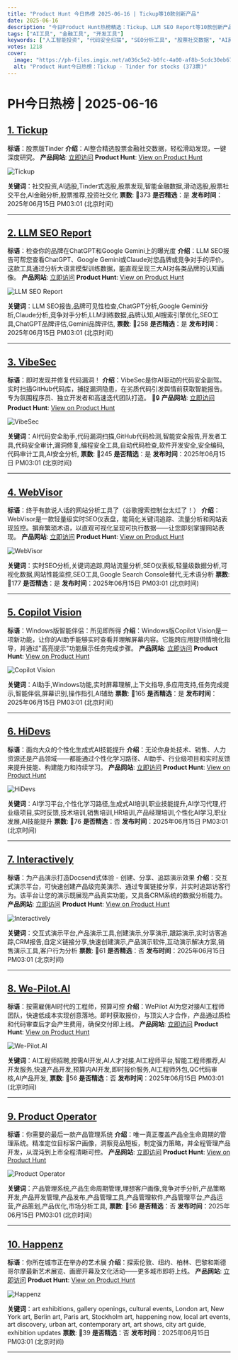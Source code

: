 ```yaml
---
title: "Product Hunt 今日热榜 2025-06-16 | Tickup等10款创新产品"
date: 2025-06-16
description: "今日Product Hunt热榜精选：Tickup、LLM SEO Report等10款创新产品，总票数1218票"
tags: ["AI工具", "金融工具", "开发工具"]
keywords: ["人工智能投资", "代码安全扫描", "SEO分析工具", "股票社交数据", "AI屏幕助手"]
votes: 1218
cover:
  image: "https://ph-files.imgix.net/a036c5e2-b0fc-4a00-af8b-5cdc30eb67a0.png?auto=format&w=1200&h=630&fit=crop&q=80"
  alt: "Product Hunt今日热榜：Tickup - Tinder for stocks (373票)"
---
```


# PH今日热榜 | 2025-06-16

## [1. Tickup](https://www.producthunt.com/posts/tickup?utm_campaign=producthunt-api&utm_medium=api-v2&utm_source=Application%3A+prohunt+%28ID%3A+197029%29)
**标语**：股票版Tinder
**介绍**：AI整合精选股票金融社交数据，轻松滑动发现，一键深度研究。
**产品网站**: [立即访问](https://www.producthunt.com/r/MDWAVWKSCHZUHV?utm_campaign=producthunt-api&utm_medium=api-v2&utm_source=Application%3A+prohunt+%28ID%3A+197029%29)
**Product Hunt**: [View on Product Hunt](https://www.producthunt.com/posts/tickup?utm_campaign=producthunt-api&utm_medium=api-v2&utm_source=Application%3A+prohunt+%28ID%3A+197029%29)

![Tickup](https://ph-files.imgix.net/a036c5e2-b0fc-4a00-af8b-5cdc30eb67a0.png?auto=format)

**关键词**：社交投资,AI选股,Tinder式选股,股票发现,智能金融数据,滑动选股,股票社交平台,AI金融分析,股票推荐,投资社交化
**票数**: 🔺373
**是否精选**：是
**发布时间**：2025年06月15日 PM03:01 (北京时间)

---

## [2. LLM SEO Report](https://www.producthunt.com/posts/llm-seo-report?utm_campaign=producthunt-api&utm_medium=api-v2&utm_source=Application%3A+prohunt+%28ID%3A+197029%29)
**标语**：检查你的品牌在ChatGPT和Google Gemini上的曝光度
**介绍**：LLM SEO报告可帮您查看ChatGPT、Google Gemini或Claude对您品牌或竞争对手的评价。这款工具通过分析大语言模型训练数据，能直观呈现三大AI对各类品牌的认知画像。
**产品网站**: [立即访问](https://www.producthunt.com/r/5F4ULIJTLXHWNV?utm_campaign=producthunt-api&utm_medium=api-v2&utm_source=Application%3A+prohunt+%28ID%3A+197029%29)
**Product Hunt**: [View on Product Hunt](https://www.producthunt.com/posts/llm-seo-report?utm_campaign=producthunt-api&utm_medium=api-v2&utm_source=Application%3A+prohunt+%28ID%3A+197029%29)

![LLM SEO Report](https://ph-files.imgix.net/ac2aeb46-ef10-4451-9341-2ac4896d7205.png?auto=format)

**关键词**：LLM SEO报告,品牌可见性检查,ChatGPT分析,Google Gemini分析,Claude分析,竞争对手分析,LLM训练数据,品牌认知,AI搜索引擎优化,SEO工具,ChatGPT品牌评估,Gemini品牌评估,
**票数**: 🔺258
**是否精选**：是
**发布时间**：2025年06月15日 PM03:01 (北京时间)

---

## [3. VibeSec](https://www.producthunt.com/posts/vibesec?utm_campaign=producthunt-api&utm_medium=api-v2&utm_source=Application%3A+prohunt+%28ID%3A+197029%29)
**标语**：即时发现并修复代码漏洞！
**介绍**：VibeSec是你AI驱动的代码安全副驾。实时扫描GitHub代码库，捕捉漏洞隐患，在劣质代码引发舆情前获取智能报告。专为氛围程序员、独立开发者和高速迭代团队打造。 🚀🔒
**产品网站**: [立即访问](https://www.producthunt.com/r/YYGA7VOYJAC42R?utm_campaign=producthunt-api&utm_medium=api-v2&utm_source=Application%3A+prohunt+%28ID%3A+197029%29)
**Product Hunt**: [View on Product Hunt](https://www.producthunt.com/posts/vibesec?utm_campaign=producthunt-api&utm_medium=api-v2&utm_source=Application%3A+prohunt+%28ID%3A+197029%29)

![VibeSec](https://ph-files.imgix.net/82d145bc-be2c-449b-a2c4-801a23586a4f.png?auto=format)

**关键词**：AI代码安全助手,代码漏洞扫描,GitHub代码检测,智能安全报告,开发者工具,代码安全审计,漏洞修复,编程安全工具,自动代码检查,软件开发安全,安全编码,代码审计工具,AI安全分析,
**票数**: 🔺245
**是否精选**：是
**发布时间**：2025年06月15日 PM03:01 (北京时间)

---

## [4. WebVisor](https://www.producthunt.com/posts/webvisor?utm_campaign=producthunt-api&utm_medium=api-v2&utm_source=Application%3A+prohunt+%28ID%3A+197029%29)
**标语**：终于有款说人话的网站分析工具了（谷歌搜索控制台太烂了！）
**介绍**：WebVisor是一款轻量级实时SEO仪表盘，能简化关键词追踪、流量分析和网站表现监控。摒弃繁琐术语，以直观可视化呈现可执行数据——让您即刻掌握网站表现。
**产品网站**: [立即访问](https://www.producthunt.com/r/EZYCQ75SRAIN6I?utm_campaign=producthunt-api&utm_medium=api-v2&utm_source=Application%3A+prohunt+%28ID%3A+197029%29)
**Product Hunt**: [View on Product Hunt](https://www.producthunt.com/posts/webvisor?utm_campaign=producthunt-api&utm_medium=api-v2&utm_source=Application%3A+prohunt+%28ID%3A+197029%29)

![WebVisor](https://ph-files.imgix.net/7dc21935-d634-4b1a-97e7-6a628efba07a.png?auto=format)

**关键词**：实时SEO分析,关键词追踪,网站流量分析,SEO仪表板,轻量级数据分析,可视化数据,网站性能监控,SEO工具,Google Search Console替代,无术语分析
**票数**: 🔺177
**是否精选**：是
**发布时间**：2025年06月15日 PM03:01 (北京时间)

---

## [5. Copilot Vision](https://www.producthunt.com/posts/copilot-vision?utm_campaign=producthunt-api&utm_medium=api-v2&utm_source=Application%3A+prohunt+%28ID%3A+197029%29)
**标语**：Windows版智能伴侣：所见即所得
**介绍**：Windows版Copilot Vision是一项新功能，让你的AI助手能够实时查看并理解屏幕内容。它能跨应用提供情境化指导，并通过"高亮提示"功能展示任务完成步骤。
**产品网站**: [立即访问](https://www.producthunt.com/r/DFRXJ5BDQK6LJA?utm_campaign=producthunt-api&utm_medium=api-v2&utm_source=Application%3A+prohunt+%28ID%3A+197029%29)
**Product Hunt**: [View on Product Hunt](https://www.producthunt.com/posts/copilot-vision?utm_campaign=producthunt-api&utm_medium=api-v2&utm_source=Application%3A+prohunt+%28ID%3A+197029%29)

![Copilot Vision](https://ph-files.imgix.net/d62238d8-3ca0-4bba-9e38-90b36b44a4ed.jpeg?auto=format)

**关键词**：AI助手,Windows功能,实时屏幕理解,上下文指导,多应用支持,任务完成提示,智能伴侣,屏幕识别,操作指引,AI辅助
**票数**: 🔺165
**是否精选**：是
**发布时间**：2025年06月15日 PM03:01 (北京时间)

---

## [6. HiDevs](https://www.producthunt.com/posts/hidevs-2?utm_campaign=producthunt-api&utm_medium=api-v2&utm_source=Application%3A+prohunt+%28ID%3A+197029%29)
**标语**：面向大众的个性化生成式AI技能提升
**介绍**：无论你身处技术、销售、人力资源还是产品领域——都能通过个性化学习路径、AI助手、行业级项目和实时反馈来提升技能、构建能力和持续学习。
**产品网站**: [立即访问](https://www.producthunt.com/r/422AKXVL2V5N5O?utm_campaign=producthunt-api&utm_medium=api-v2&utm_source=Application%3A+prohunt+%28ID%3A+197029%29)
**Product Hunt**: [View on Product Hunt](https://www.producthunt.com/posts/hidevs-2?utm_campaign=producthunt-api&utm_medium=api-v2&utm_source=Application%3A+prohunt+%28ID%3A+197029%29)

![HiDevs](https://ph-files.imgix.net/338bc2f9-4767-479f-b6c2-8b6a7c66a154.png?auto=format)

**关键词**：AI学习平台,个性化学习路径,生成式AI培训,职业技能提升,AI学习代理,行业级项目,实时反馈,技术培训,销售培训,HR培训,产品经理培训,个性化AI学习,职业发展,AI技能提升
**票数**: 🔺76
**是否精选**：否
**发布时间**：2025年06月15日 PM03:01 (北京时间)

---

## [7. Interactively](https://www.producthunt.com/posts/interactively?utm_campaign=producthunt-api&utm_medium=api-v2&utm_source=Application%3A+prohunt+%28ID%3A+197029%29)
**标语**：为产品演示打造Docsend式体验 - 创建、分享、追踪演示效果
**介绍**：交互式演示平台，可快速创建产品级完美演示、通过专属链接分享，并实时追踪访客行为。该平台让您的演示既展现产品真实功能，又具备CRM系统的数据分析能力。
**产品网站**: [立即访问](https://www.producthunt.com/r/IFEZM2WRWGBAT4?utm_campaign=producthunt-api&utm_medium=api-v2&utm_source=Application%3A+prohunt+%28ID%3A+197029%29)
**Product Hunt**: [View on Product Hunt](https://www.producthunt.com/posts/interactively?utm_campaign=producthunt-api&utm_medium=api-v2&utm_source=Application%3A+prohunt+%28ID%3A+197029%29)

![Interactively](https://ph-files.imgix.net/1560a441-f20e-4afa-8598-206b6c873603.png?auto=format)

**关键词**：交互式演示平台,产品演示工具,创建演示,分享演示,跟踪演示,实时访客追踪,CRM报告,自定义链接分享,快速创建演示,产品演示软件,互动演示解决方案,销售演示工具,客户行为分析
**票数**: 🔺61
**是否精选**：否
**发布时间**：2025年06月15日 PM03:01 (北京时间)

---

## [8. We-Pilot.AI](https://www.producthunt.com/posts/we-pilot-ai?utm_campaign=producthunt-api&utm_medium=api-v2&utm_source=Application%3A+prohunt+%28ID%3A+197029%29)
**标语**：按需雇佣AI时代的工程师，预算可控
**介绍**：WePilot AI为您对接AI工程师团队，快速低成本实现创意落地。即时获取报价，与顶尖人才合作，产品通过质检和代码审查后才会产生费用，确保交付即上线。
**产品网站**: [立即访问](https://www.producthunt.com/r/2VDV75MD3AQTZG?utm_campaign=producthunt-api&utm_medium=api-v2&utm_source=Application%3A+prohunt+%28ID%3A+197029%29)
**Product Hunt**: [View on Product Hunt](https://www.producthunt.com/posts/we-pilot-ai?utm_campaign=producthunt-api&utm_medium=api-v2&utm_source=Application%3A+prohunt+%28ID%3A+197029%29)

![We-Pilot.AI](https://ph-files.imgix.net/999c1844-2d7b-498e-bbd7-5ea76bc4f998.png?auto=format)

**关键词**：AI工程师招聘,按需AI开发,AI人才对接,AI工程师平台,智能工程师推荐,AI开发服务,快速产品开发,预算内AI开发,即时报价服务,AI工程师外包,QC代码审核,AI产品开发,
**票数**: 🔺56
**是否精选**：否
**发布时间**：2025年06月15日 PM03:01 (北京时间)

---

## [9. Product Operator](https://www.producthunt.com/posts/product-operator?utm_campaign=producthunt-api&utm_medium=api-v2&utm_source=Application%3A+prohunt+%28ID%3A+197029%29)
**标语**：你需要的最后一款产品管理系统
**介绍**：唯一真正覆盖产品全生命周期的管理系统。精准定位目标客户画像，洞察竞品短板，制定强力策略，并全程管理产品开发，从混沌到上市全程清晰可控。
**产品网站**: [立即访问](https://www.producthunt.com/r/A52IRM2MVSB5BA?utm_campaign=producthunt-api&utm_medium=api-v2&utm_source=Application%3A+prohunt+%28ID%3A+197029%29)
**Product Hunt**: [View on Product Hunt](https://www.producthunt.com/posts/product-operator?utm_campaign=producthunt-api&utm_medium=api-v2&utm_source=Application%3A+prohunt+%28ID%3A+197029%29)

![Product Operator](https://ph-files.imgix.net/ae1764a4-1b85-4926-9720-ac99bc6bd258.png?auto=format)

**关键词**：产品管理系统,产品生命周期管理,理想客户画像,竞争对手分析,产品策略开发,产品开发管理,产品发布,产品管理工具,产品管理软件,产品管理平台,产品运营,产品策划,产品优化,市场分析工具,
**票数**: 🔺56
**是否精选**：否
**发布时间**：2025年06月15日 PM03:01 (北京时间)

---

## [10. Happenz](https://www.producthunt.com/posts/happenz?utm_campaign=producthunt-api&utm_medium=api-v2&utm_source=Application%3A+prohunt+%28ID%3A+197029%29)
**标语**：你所在城市正在举办的艺术展
**介绍**：探索伦敦、纽约、柏林、巴黎和斯德哥尔摩最新艺术展览、画廊开幕及文化活动——更多城市即将上线。
**产品网站**: [立即访问](https://www.producthunt.com/r/D4T65DTI4UEEC2?utm_campaign=producthunt-api&utm_medium=api-v2&utm_source=Application%3A+prohunt+%28ID%3A+197029%29)
**Product Hunt**: [View on Product Hunt](https://www.producthunt.com/posts/happenz?utm_campaign=producthunt-api&utm_medium=api-v2&utm_source=Application%3A+prohunt+%28ID%3A+197029%29)

![Happenz](https://ph-files.imgix.net/04e3d671-6d84-4077-b536-bd0e341f2614.jpeg?auto=format)

**关键词**：art exhibitions, gallery openings, cultural events, London art, New York art, Berlin art, Paris art, Stockholm art, happening now, local art events, art discovery, urban art, contemporary art, art shows, city art guide, exhibition updates
**票数**: 🔺39
**是否精选**：否
**发布时间**：2025年06月15日 PM03:01 (北京时间)

---

